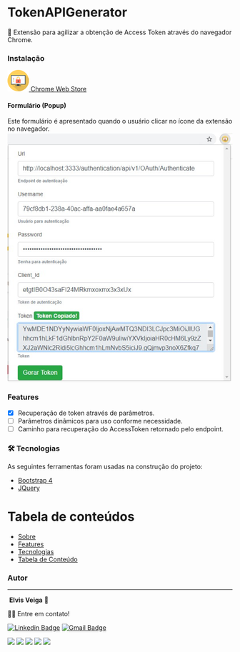 # TokenAPIGenerator
🚀 Extensão para agilizar a obtenção de Access Token através do navegador Chrome.

### Instalação
 [![](https://github.com/elvisveiga/TokenAPIGenerator/blob/master/images/icon_48.png?raw=true) Chrome Web Store](shorturl.at/cdAK8)

#### Formulário (Popup)
Este formulário é apresentado quando o usuário clicar no ícone da extensão no navegador.
![](https://github.com/elvisveiga/TokenAPIGenerator/blob/master/screenshots/Screenshot_1.jpg?raw=true)

### Features
- [x] Recuperação de token através de parâmetros.
- [ ] Parâmetros dinâmicos para uso conforme necessidade.
- [ ] Caminho para recuperação do AccessToken retornado pelo endpoint.

### 🛠 Tecnologias

As seguintes ferramentas foram usadas na construção do projeto:

- [Bootstrap 4](https://getbootstrap.com/)
- [JQuery](https://jquery.com/)
 
Tabela de conteúdos
=================
<!--ts-->
   * [Sobre](#TokenAPIGenerator)
   * [Features](#features)
   * [Tecnologias](#tecnologias)
   * [Tabela de Conteúdo](#tabela-de-conteudo)
<!--te-->

### Autor
---
 <img style="border-radius: 50%;" src="https://avatars2.githubusercontent.com/u/4669720?s=460&u=e6a9bca67b64abc12823248c38e94c3feb568743&v=4" width="100px;" alt=""/>
 <b>Elvis Veiga</b> 🚀

👋🏽 Entre em contato!

[![Linkedin Badge](https://img.shields.io/badge/-Elvis_Veiga-blue?style=flat-square&logo=Linkedin&logoColor=white&link=https://www.linkedin.com/in/elvisveiga/)](https://www.linkedin.com/in/elvisveiga/) 
[![Gmail Badge](https://img.shields.io/badge/-elviswveiga@gmail.com-c14438?style=flat-square&logo=Gmail&logoColor=white&link=mailto:elviswveiga@gmail.com)](mailto:elviswveiga@gmail.com)

![](https://img.shields.io/github/stars/elvisveiga/TokenAPIGenerator.svg) ![](https://img.shields.io/github/forks/elvisveiga/TokenAPIGenerator.svg) ![](https://img.shields.io/github/tag/elvisveiga/TokenAPIGenerator.svg) ![](https://img.shields.io/github/release/elvisveiga/TokenAPIGenerator.svg) ![](https://img.shields.io/github/issues/elvisveiga/TokenAPIGenerator.svg)
